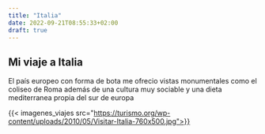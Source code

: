 ```yaml
---
title: "Italia"
date: 2022-09-21T08:55:33+02:00
draft: true
---
```

## Mi viaje a Italia


El país europeo con forma de bota me ofrecio vistas monumentales como el coliseo de Roma además de una cultura muy sociable y una dieta mediterranea propia del sur de europa



{{< imagenes_viajes src="https://turismo.org/wp-content/uploads/2010/05/Visitar-Italia-760x500.jpg">}}
